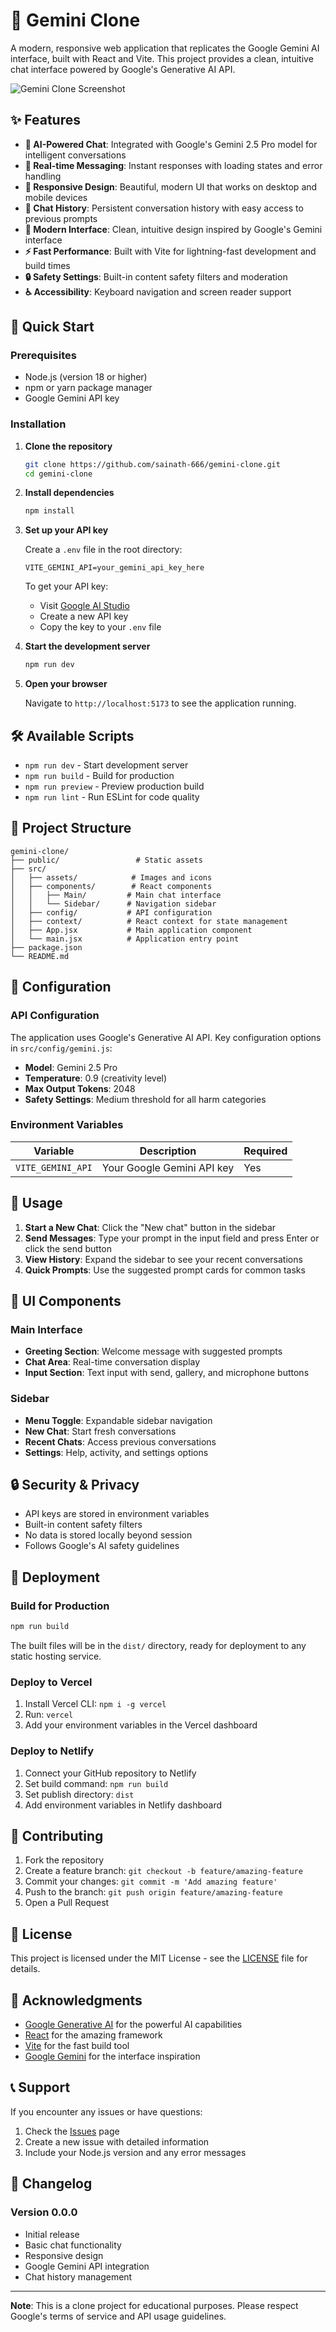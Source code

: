 # 🤖 Gemini Clone

A modern, responsive web application that replicates the Google Gemini AI interface, built with React and Vite. This project provides a clean, intuitive chat interface powered by Google's Generative AI API.

![Gemini Clone Screenshot](src/assets/preview.png)

## ✨ Features

- **🤖 AI-Powered Chat**: Integrated with Google's Gemini 2.5 Pro model for intelligent conversations
- **💬 Real-time Messaging**: Instant responses with loading states and error handling
- **📱 Responsive Design**: Beautiful, modern UI that works on desktop and mobile devices
- **🔄 Chat History**: Persistent conversation history with easy access to previous prompts
- **🎨 Modern Interface**: Clean, intuitive design inspired by Google's Gemini interface
- **⚡ Fast Performance**: Built with Vite for lightning-fast development and build times
- **🔒 Safety Settings**: Built-in content safety filters and moderation
- **♿ Accessibility**: Keyboard navigation and screen reader support

## 🚀 Quick Start

### Prerequisites

- Node.js (version 18 or higher)
- npm or yarn package manager
- Google Gemini API key

### Installation

1. **Clone the repository**
   ```bash
   git clone https://github.com/sainath-666/gemini-clone.git
   cd gemini-clone
   ```

2. **Install dependencies**
   ```bash
   npm install
   ```

3. **Set up your API key**
   
   Create a `.env` file in the root directory:
   ```env
   VITE_GEMINI_API=your_gemini_api_key_here
   ```

   To get your API key:
   - Visit [Google AI Studio](https://makersuite.google.com/app/apikey)
   - Create a new API key
   - Copy the key to your `.env` file

4. **Start the development server**
   ```bash
   npm run dev
   ```

5. **Open your browser**
   
   Navigate to `http://localhost:5173` to see the application running.

## 🛠️ Available Scripts

- `npm run dev` - Start development server
- `npm run build` - Build for production
- `npm run preview` - Preview production build
- `npm run lint` - Run ESLint for code quality

## 📁 Project Structure

```
gemini-clone/
├── public/                 # Static assets
├── src/
│   ├── assets/            # Images and icons
│   ├── components/        # React components
│   │   ├── Main/         # Main chat interface
│   │   └── Sidebar/      # Navigation sidebar
│   ├── config/           # API configuration
│   ├── context/          # React context for state management
│   ├── App.jsx           # Main application component
│   └── main.jsx          # Application entry point
├── package.json
└── README.md
```

## 🔧 Configuration

### API Configuration

The application uses Google's Generative AI API. Key configuration options in `src/config/gemini.js`:

- **Model**: Gemini 2.5 Pro
- **Temperature**: 0.9 (creativity level)
- **Max Output Tokens**: 2048
- **Safety Settings**: Medium threshold for all harm categories

### Environment Variables

| Variable | Description | Required |
|----------|-------------|----------|
| `VITE_GEMINI_API` | Your Google Gemini API key | Yes |

## 🎯 Usage

1. **Start a New Chat**: Click the "New chat" button in the sidebar
2. **Send Messages**: Type your prompt in the input field and press Enter or click the send button
3. **View History**: Expand the sidebar to see your recent conversations
4. **Quick Prompts**: Use the suggested prompt cards for common tasks

## 🎨 UI Components

### Main Interface
- **Greeting Section**: Welcome message with suggested prompts
- **Chat Area**: Real-time conversation display
- **Input Section**: Text input with send, gallery, and microphone buttons

### Sidebar
- **Menu Toggle**: Expandable sidebar navigation
- **New Chat**: Start fresh conversations
- **Recent Chats**: Access previous conversations
- **Settings**: Help, activity, and settings options

## 🔒 Security & Privacy

- API keys are stored in environment variables
- Built-in content safety filters
- No data is stored locally beyond session
- Follows Google's AI safety guidelines

## 🚀 Deployment

### Build for Production

```bash
npm run build
```

The built files will be in the `dist/` directory, ready for deployment to any static hosting service.

### Deploy to Vercel

1. Install Vercel CLI: `npm i -g vercel`
2. Run: `vercel`
3. Add your environment variables in the Vercel dashboard

### Deploy to Netlify

1. Connect your GitHub repository to Netlify
2. Set build command: `npm run build`
3. Set publish directory: `dist`
4. Add environment variables in Netlify dashboard

## 🤝 Contributing

1. Fork the repository
2. Create a feature branch: `git checkout -b feature/amazing-feature`
3. Commit your changes: `git commit -m 'Add amazing feature'`
4. Push to the branch: `git push origin feature/amazing-feature`
5. Open a Pull Request

## 📝 License

This project is licensed under the MIT License - see the [LICENSE](LICENSE) file for details.

## 🙏 Acknowledgments

- [Google Generative AI](https://ai.google.dev/) for the powerful AI capabilities
- [React](https://reactjs.org/) for the amazing framework
- [Vite](https://vitejs.dev/) for the fast build tool
- [Google Gemini](https://gemini.google.com/) for the interface inspiration

## 📞 Support

If you encounter any issues or have questions:

1. Check the [Issues](https://github.com/sainath-666/gemini-clone/issues) page
2. Create a new issue with detailed information
3. Include your Node.js version and any error messages

## 🔄 Changelog

### Version 0.0.0
- Initial release
- Basic chat functionality
- Responsive design
- Google Gemini API integration
- Chat history management

---

**Note**: This is a clone project for educational purposes. Please respect Google's terms of service and API usage guidelines.
